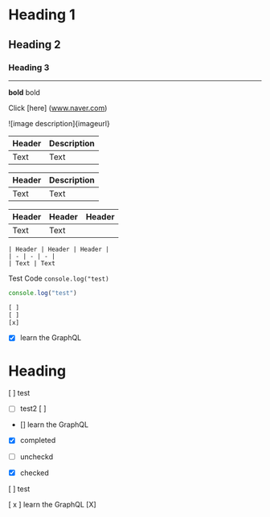 
# Heading 1

## Heading 2

### Heading 3
___

**bold**
bold

<!-- Link -->
Click [here] (www.naver.com)


<!-- image -->
![image description]{imageurl}

<!-- Table -->


|  Header  |  Description  |
|  -  |  -  |
|  Text  |  Text


|  Header  |  Description  |
|  -  |  -  |
|  Text  |  Text


| Header | Header | Header |
| ---- | ---- | ---- |
| Text | Text |  |


```
| Header | Header | Header |
| - | - | - |
| Text | Text
```


Test Code
`console.log("test)`

```js
console.log("test")
```


<!-- check box -->
```js
[ ]
[ ]
[x]
```

- [x] learn the GraphQL

# Heading


[ ] test
- [ ] test2
[ ]
- [] learn the GraphQL
- [x] completed

- [ ] uncheckd
- [X] checked


<!-- checkbox -->
[ ] test

[ x ] learn the GraphQL
[X] 


